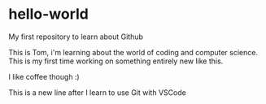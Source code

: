# hello-world
My first repository to learn about Github

This is Tom, i'm learning about the world of coding and computer science. This is my first time working on something entirely new like this.

I like coffee though :)

This is a new line after I learn to use Git with VSCode
